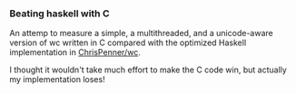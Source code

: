 ### Beating haskell with C

An attemp to measure a simple, a multithreaded, and a unicode-aware version of
wc written in C compared with the optimized Haskell implementation in
[ChrisPenner/wc](https://github.com/ChrisPenner/wc).

I thought it wouldn't take much effort to make the C code win, but actually my
implementation loses!
